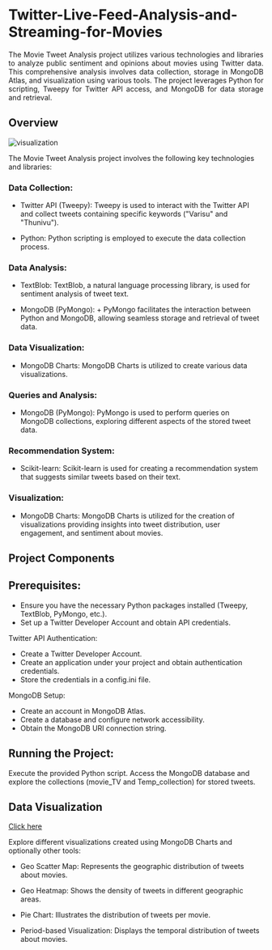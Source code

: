 # Twitter-Live-Feed-Analysis-and-Streaming-for-Movies


 <div align="justify"> The Movie Tweet Analysis project utilizes various technologies and libraries to analyze public sentiment and opinions about movies using Twitter data. This comprehensive analysis involves data collection, storage in MongoDB Atlas, and visualization using various tools. The project leverages Python for scripting, Tweepy for Twitter API access, and MongoDB for data storage and retrieval. </div>

## Overview

![visualization](https://github.com/shivatejapecheti/Twitter-Live-Feed-Analysis-and-Streaming-for-Movies/assets/126412107/0c1eafb8-8920-4ca4-a766-aba1e8b150a8)


The Movie Tweet Analysis project involves the following key technologies and libraries:

### Data Collection:

+ Twitter API (Tweepy): Tweepy is used to interact with the Twitter API and collect tweets containing specific keywords ("Varisu" and "Thunivu").

+ Python: Python scripting is employed to execute the data collection process.

### Data Analysis:

+ TextBlob: TextBlob, a natural language processing library, is used for sentiment analysis of tweet text.
  
+ MongoDB (PyMongo): + PyMongo facilitates the interaction between Python and MongoDB, allowing seamless storage and retrieval of tweet data.

### Data Visualization:

+ MongoDB Charts: MongoDB Charts is utilized to create various data visualizations.

### Queries and Analysis:

+ MongoDB (PyMongo): PyMongo is used to perform queries on MongoDB collections, exploring different aspects of the stored tweet data.

### Recommendation System:

+ Scikit-learn: Scikit-learn is used for creating a recommendation system that suggests similar tweets based on their text.

### Visualization:

+ MongoDB Charts: MongoDB Charts is utilized for the creation of visualizations providing insights into tweet distribution, user engagement, and sentiment about movies.

## Project Components

## Prerequisites:

+ Ensure you have the necessary Python packages installed (Tweepy, TextBlob, PyMongo, etc.).
+ Set up a Twitter Developer Account and obtain API credentials.

Twitter API Authentication:

+ Create a Twitter Developer Account.
+ Create an application under your project and obtain authentication credentials.
+ Store the credentials in a config.ini file.
  
MongoDB Setup:

+ Create an account in MongoDB Atlas.
+ Create a database and configure network accessibility.
+ Obtain the MongoDB URI connection string.
  
## Running the Project:

Execute the provided Python script.
Access the MongoDB database and explore the collections (movie_TV and Temp_collection) for stored tweets.

## Data Visualization 
[Click here](https://charts.mongodb.com/charts-project-0-bzacq/public/dashboards/a5e98a4b-2363-4e02-abe5-21694ddf0665)

Explore different visualizations created using MongoDB Charts and optionally other tools:

+ Geo Scatter Map: Represents the geographic distribution of tweets about movies.

+ Geo Heatmap: Shows the density of tweets in different geographic areas.

+ Pie Chart: Illustrates the distribution of tweets per movie.

+ Period-based Visualization: Displays the temporal distribution of tweets about movies.

